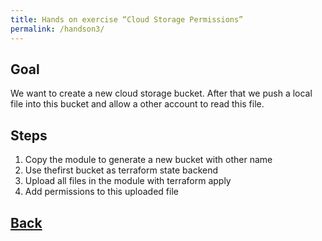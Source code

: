```yaml
---
title: Hands on exercise “Cloud Storage Permissions”
permalink: /handson3/
---
```


## Goal

We want to create a new cloud storage bucket. After that we push a local file into this bucket and allow a other account to read this file.

## Steps

1. Copy the module to generate a new bucket with other name
2. Use thefirst bucket as terraform state backend
3. Upload all files in the module with terraform apply
4. Add permissions to this uploaded file

## [Back](index.markdown)
